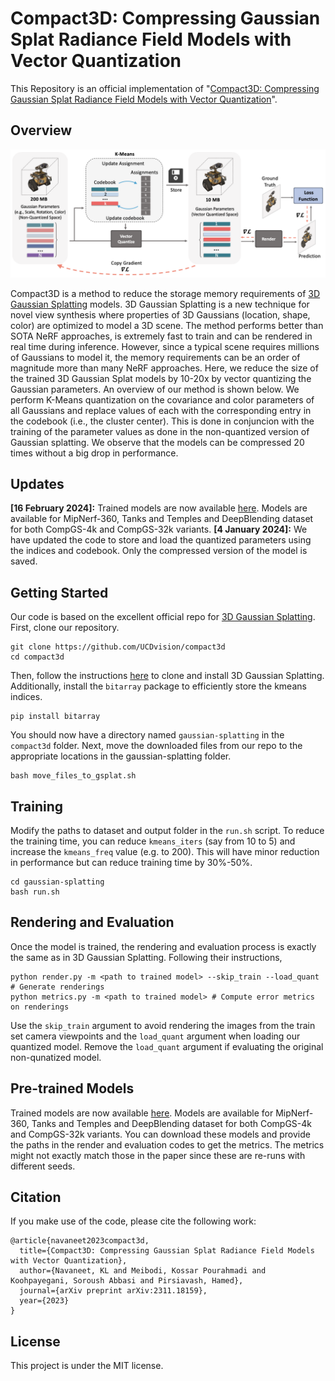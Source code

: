 # Compact3D: Compressing Gaussian Splat Radiance Field Models with Vector Quantization

This Repository is an official implementation of "[Compact3D: Compressing Gaussian Splat Radiance Field Models with Vector Quantization](https://arxiv.org/abs/2311.18159)".

## Overview

![](teaser_new.png)

Compact3D is a method to reduce the storage memory requirements of [3D Gaussian Splatting](https://repo-sam.inria.fr/fungraph/3d-gaussian-splatting/) models. 3D Gaussian Splatting is a new technique for novel view synthesis where properties of 3D Gaussians (location, shape, color) are optimized to model a 3D scene. The method performs better than SOTA NeRF approaches, is extremely fast to train and can be rendered in real time during inference. However, since a typical scene requires millions of Gaussians to model it, the memory requirements can be an order of magnitude more than many NeRF approaches. Here, we reduce the size of the trained 3D Gaussian Splat models by 10-20x by vector quantizing the Gaussian parameters. An overview of our method is shown below. We perform K-Means quantization on the covariance and color parameters of all Gaussians and replace values of each with the corresponding entry in the codebook (i.e., the cluster center). This is done in conjuncion with the training of the parameter values as done in the non-quantized version of Gaussian splatting. We observe that the models can be compressed 20 times without a big drop in performance. 

## Updates
**[16 February 2024]:** Trained models are now available [here](https://drive.google.com/drive/folders/14WVjkqmkhbJQ-IEM_Un0YTTiB2jKJqQD?usp=sharing). Models are available for MipNerf-360, Tanks and Temples and DeepBlending dataset for both CompGS-4k and CompGS-32k variants.
**[4 January 2024]:** We have updated the code to store and load the quantized parameters using the indices and codebook. Only the compressed version of the model is saved.  

## Getting Started 

Our code is based on the excellent official repo for [3D Gaussian Splatting](https://github.com/graphdeco-inria/gaussian-splatting/tree/main). First, clone our repository. 
```shell
git clone https://github.com/UCDvision/compact3d
cd compact3d
```
Then, follow the instructions [here](https://github.com/graphdeco-inria/gaussian-splatting/tree/main) to clone and install 3D Gaussian Splatting. Additionally, install the ``bitarray`` package to efficiently store the kmeans indices. 
```shell
pip install bitarray
```
You should now have a directory named ```gaussian-splatting``` in the ```compact3d``` folder. Next, move the downloaded files from our repo to the appropriate locations in the gaussian-splatting folder.
```shell
bash move_files_to_gsplat.sh
```

## Training

Modify the paths to dataset and output folder in the ```run.sh``` script. To reduce the training time, you can reduce ```kmeans_iters``` (say from 10 to 5) and increase the ```kmeans_freq``` value (e.g. to 200). This will have minor reduction in performance but can reduce training time by 30%-50%. 
```shell
cd gaussian-splatting
bash run.sh
```

## Rendering and Evaluation

Once the model is trained, the rendering and evaluation process is exactly the same as in 3D Gaussian Splatting. Following their instructions,
```shell
python render.py -m <path to trained model> --skip_train --load_quant # Generate renderings
python metrics.py -m <path to trained model> # Compute error metrics on renderings
```
Use the ```skip_train``` argument to avoid rendering the images from the train set camera viewpoints and the ```load_quant``` argument when loading our quantized model. Remove the ```load_quant``` argument if evaluating the original non-qunatized model.  

## Pre-trained Models
Trained models are now available [here](https://drive.google.com/drive/folders/14WVjkqmkhbJQ-IEM_Un0YTTiB2jKJqQD?usp=sharing). Models are available for MipNerf-360, Tanks and Temples and DeepBlending dataset for both CompGS-4k and CompGS-32k variants. You can download these models and provide the paths in the render and evaluation codes to get the metrics. The metrics might not exactly match those in the paper since these are re-runs with different seeds.

## Citation

If you make use of the code, please cite the following work:
```
@article{navaneet2023compact3d,
  title={Compact3D: Compressing Gaussian Splat Radiance Field Models with Vector Quantization},
  author={Navaneet, KL and Meibodi, Kossar Pourahmadi and Koohpayegani, Soroush Abbasi and Pirsiavash, Hamed},
  journal={arXiv preprint arXiv:2311.18159},
  year={2023}
}
```

## License

This project is under the MIT license.
